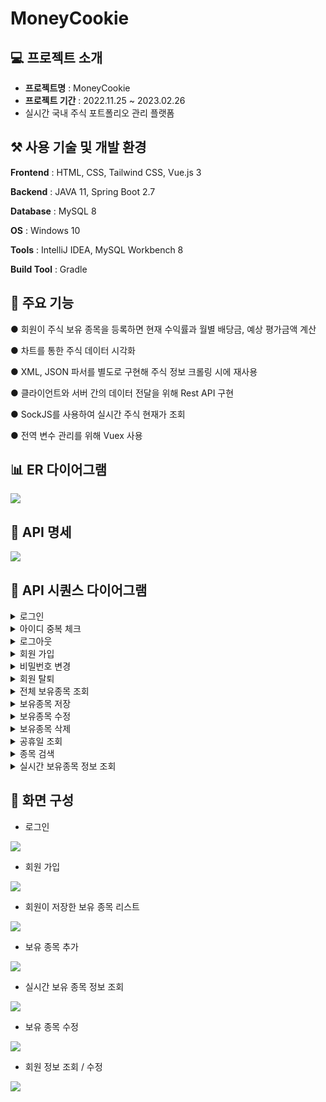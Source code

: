 # MoneyCookie

## 💻 프로젝트 소개

- **프로젝트명** : MoneyCookie
- **프로젝트 기간** : 2022.11.25 ~ 2023.02.26
- 실시간 국내 주식 포트폴리오 관리 플랫폼

## ⚒ 사용 기술 및 개발 환경

**Frontend** : HTML, CSS, Tailwind CSS, Vue.js 3

**Backend** : JAVA 11, Spring Boot 2.7

**Database** : MySQL 8

**OS** : Windows 10

**Tools** : IntelliJ IDEA, MySQL Workbench 8

**Build Tool** : Gradle

## 🧩 주요 기능

● 회원이 주식 보유 종목을 등록하면 현재 수익률과 월별
배당금, 예상 평가금액 계산

● 차트를 통한 주식 데이터 시각화

● XML, JSON 파서를 별도로 구현해 주식 정보 크롤링 시에
재사용

● 클라이언트와 서버 간의 데이터 전달을 위해 Rest API 구현

● SockJS를 사용하여 실시간 주식 현재가 조회

● 전역 변수 관리를 위해 Vuex 사용

## 📊 ER 다이어그램

<img src="./images/mc_er.png">

## 🧮 API 명세

<img src="./images/api.png">

## 🔄 API 시퀀스 다이어그램

<details>
<summary>로그인</summary>
<div markdown="1">
<img src="./images/UserController_login.png">
</div>
</details>
<details>
<summary>아이디 중복 체크</summary>
<div markdown="1">
<img src="./images/UserController_checkDuplicateUsername.png">
</div>
</details>
<details>
<summary>로그아웃</summary>
<div markdown="1">
<img src="./images/UserController_logout.png">
</div>
</details>
<details>
<summary>회원 가입</summary>
<div markdown="1">
<img src="./images/UserController_register.png">
</div>
</details>
<details>
<summary>비밀번호 변경</summary>
<div markdown="1">
<img src="./images/UserController_updatePassword.png">
</div>
</details>
<details>
<summary>회원 탈퇴</summary>
<div markdown="1">
<img src="./images/UserController_deleteUser.png">
</div>
</details>
<details>
<summary>전체 보유종목 조회</summary>
<div markdown="1">
<img src="./images/SectionController_findAll.png">
</div>
</details>
<details>
<summary>보유종목 저장</summary>
<div markdown="1">
<img src="./images/SectionController_save.png">
</div>
</details>
<details>
<summary>보유종목 수정</summary>
<div markdown="1">
<img src="./images/SectionController_update.png">
</div>
</details>
<details>
<summary>보유종목 삭제</summary>
<div markdown="1">
<img src="./images/SectionController_delete.png">
</div>
</details>
<details>
<summary>공휴일 조회</summary>
<div markdown="1">
<img src="./images/StockInfoHolidayController_closedDay.png">
</div>
</details>
<details>
<summary>종목 검색</summary>
<div markdown="1">
<img src="./images/StockInfoHolidayController_searchItem.png">
</div>
</details>
<details>
<summary>실시간 보유종목 정보 조회</summary>
<div markdown="1">
<img src="./images/StockWebSocketController_getNowPrice.png">
</div>
</details>

## 📑 화면 구성

- 로그인

<img src="./images/1.png">

- 회원 가입

<img src="./images/2.png">

- 회원이 저장한 보유 종목 리스트

<img src="./images/3.png">

- 보유 종목 추가

<img src="./images/4.png">

- 실시간 보유 종목 정보 조회

<img src="./images/5.png">

- 보유 종목 수정

<img src="./images/7.png">

- 회원 정보 조회 / 수정

<img src="./images/6.png">
